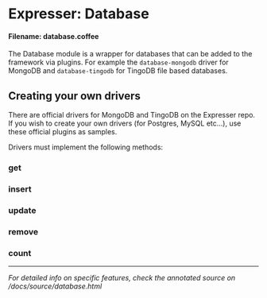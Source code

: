 # Expresser: Database

#### Filename: database.coffee

The Database module is a wrapper for databases that can be added to the framework via plugins.
For example the `database-mongodb` driver for MongoDB and `database-tingodb` for TingoDB file
based databases.

## Creating your own drivers

There are official drivers for MongoDB and TingoDB on the Expresser repo. If you wish to create
your own drivers (for Postgres, MySQL etc...), use these official plugins as samples.

Drivers must implement the following methods:

### get

### insert

### update

### remove

### count

---

*For detailed info on specific features, check the annotated source on /docs/source/database.html*
